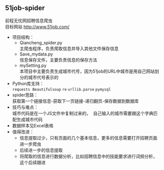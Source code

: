 ## 51job-spider
前程无忧网招聘信息爬虫</br>
目标网站 http://www.51job.com/
- 项目结构：</br>
  - Qiancheng_spider.py</br>
    主爬虫程序，负责爬取信息并导入其他文件保存信息</br>
  - Save_mydata.py</br>
    信息保存文件，主要负责信息的保存方法</br>
  - mySetting.py</br>
    本项目中主要负责生成城市代号，因为51job的URL中城市是用自己网站划分的城市代号表示的</br>
- Python库支持：</br>
  `requests`
  `Beautifulsoup`
  `re`
  `urllib.parse`
  `pymysql`
- spider思路：</br>
  获取第一个链接信息-获取下一页链接-递归翻页-保存数据到数据库
- 技巧与难点：</br>
  城市代码是在一个JS文件中复制过来的，
  自己输入的城市需要跟这个字典匹配生成城市代码
- 数据样本见Excel表格
- 值得改进：</br>
  - 信息提取过少，只有页面的几个基本信息，更多的信息需要打开招聘页面进一步爬虫</br>
  - 后续进一步的信息提取</br>
  - 将爬取的信息进行数据分析，比如招聘信息中的技能要求进行词频分析，这个后续跟进

  

